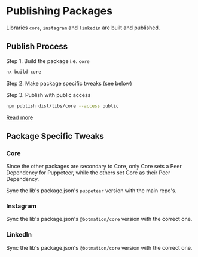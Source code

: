 # Publishing Packages

Libraries `core`, `instagram` and `linkedin` are built and published.

## Publish Process

Step 1. Build the package i.e. `core`

```bash
nx build core
```

Step 2. Make package specific tweaks (see below)

Step 3. Publish with public access
```bash
npm publish dist/libs/core --access public
```
[Read more](https://docs.npmjs.com/creating-and-publishing-scoped-public-packages#publishing-scoped-public-packages)


## Package Specific Tweaks

### Core

Since the other packages are secondary to Core, only Core sets a Peer Dependency for Puppeteer, while the others set Core as their Peer Dependency.

Sync the lib's package.json's `puppeteer` version with the main repo's.

### Instagram

Sync the lib's package.json's `@botmation/core` version with the correct one.

### LinkedIn

Sync the lib's package.json's `@botmation/core` version with the correct one.
